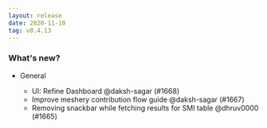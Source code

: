 ```yaml
---
layout: release
date: 2020-11-10
tag: v0.4.13
---
```


### What's new?

- General

  - UI: Refine Dashboard @daksh-sagar (#1668)
  - Improve meshery contribution flow guide @daksh-sagar (#1667)
  - Removing snackbar while fetching results for SMI table @dhruv0000 (#1665)

